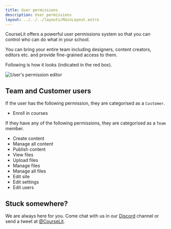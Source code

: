 ```yaml
---
title: User permissions
description: User permissions
layout: ../../../layouts/MainLayout.astro
---
```


CourseLit offers a powerful user permissions system so that you can control who can do what in your school.

You can bring your entire team including designers, content creators, editors etc. and provide fine-grained access to them.

Following is how it looks (indicated in the red box).

![User's permission editor](/assets/users/user-permission-editor.png)

## Team and Customer users

If the user has the following permission, they are categorised as a `Customer`.

-   Enroll in courses

If they have any of the following permissions, they are categorised as a `Team` member.

-   Create content
-   Manage all content
-   Publish content
-   View files
-   Upload files
-   Manage files
-   Manage all files
-   Edit site
-   Edit settings
-   Edit users

## Stuck somewhere?

We are always here for you. Come chat with us in our <a href="https://discord.com/invite/GR4bQsN" target="_blank">Discord</a> channel or send a tweet at <a href="https://twitter.com/courselit" target="_blank">@CourseLit</a>.
